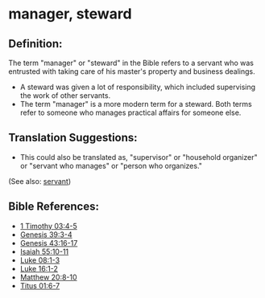 # manager, steward #

## Definition: ##

The term "manager" or "steward" in the Bible refers to a servant who was entrusted with taking care of his master's property and business dealings.

* A steward was given a lot of responsibility, which included supervising the work of other servants.
* The term "manager" is a more modern term for a steward. Both terms refer to someone who manages practical affairs for someone else.

## Translation Suggestions: ##

* This could also be translated as, "supervisor" or "household organizer" or "servant who manages" or "person who organizes."

(See also: [servant](../other/servant.md))

## Bible References: ##

* [1 Timothy 03:4-5](https://door43.org/en/bible/notes/1ti/03/04)
* [Genesis 39:3-4](https://door43.org/en/bible/notes/gen/39/03)
* [Genesis 43:16-17](https://door43.org/en/bible/notes/gen/43/16)
* [Isaiah 55:10-11](https://door43.org/en/bible/notes/isa/55/10)
* [Luke 08:1-3](https://door43.org/en/bible/notes/luk/08/01)
* [Luke 16:1-2](https://door43.org/en/bible/notes/luk/16/01)
* [Matthew 20:8-10](https://door43.org/en/bible/notes/mat/20/08)
* [Titus 01:6-7](https://door43.org/en/bible/notes/tit/01/06)

